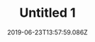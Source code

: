 ---
title: Untitled 1
date: 2019-06-23T13:57:59.086Z
year: 2017
tags:
  - painting
coverImage: /images/uploads/35x50cmUntitledcopyFINALLLL.jpg
description: Acrylic on canvas
material: Acrylic on canvas
dimensions: 50 x 35 cm
---